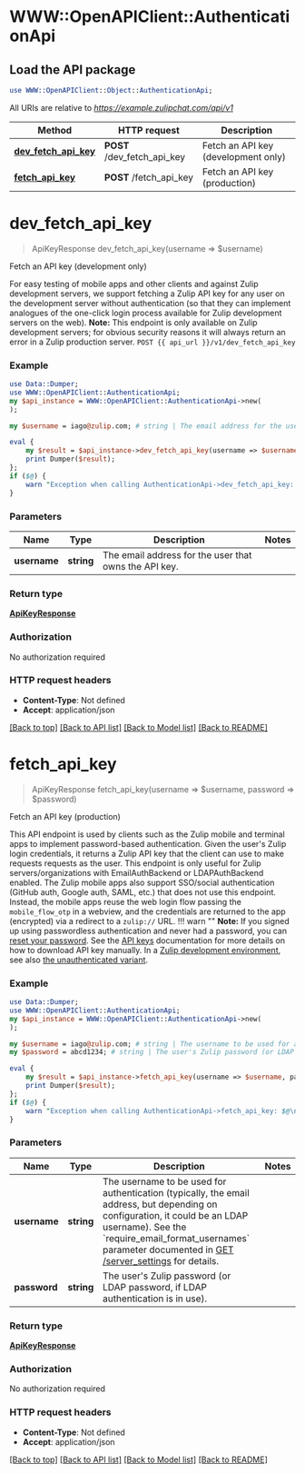 # WWW::OpenAPIClient::AuthenticationApi

## Load the API package
```perl
use WWW::OpenAPIClient::Object::AuthenticationApi;
```

All URIs are relative to *https://example.zulipchat.com/api/v1*

Method | HTTP request | Description
------------- | ------------- | -------------
[**dev_fetch_api_key**](AuthenticationApi.md#dev_fetch_api_key) | **POST** /dev_fetch_api_key | Fetch an API key (development only)
[**fetch_api_key**](AuthenticationApi.md#fetch_api_key) | **POST** /fetch_api_key | Fetch an API key (production)


# **dev_fetch_api_key**
> ApiKeyResponse dev_fetch_api_key(username => $username)

Fetch an API key (development only)

For easy testing of mobile apps and other clients and against Zulip development servers, we support fetching a Zulip API key for any user on the development server without authentication (so that they can implement analogues of the one-click login process available for Zulip development servers on the web).  **Note:** This endpoint is only available on Zulip development servers; for obvious security reasons it will always return an error in a Zulip production server.  `POST {{ api_url }}/v1/dev_fetch_api_key` 

### Example 
```perl
use Data::Dumper;
use WWW::OpenAPIClient::AuthenticationApi;
my $api_instance = WWW::OpenAPIClient::AuthenticationApi->new(
);

my $username = iago@zulip.com; # string | The email address for the user that owns the API key. 

eval { 
    my $result = $api_instance->dev_fetch_api_key(username => $username);
    print Dumper($result);
};
if ($@) {
    warn "Exception when calling AuthenticationApi->dev_fetch_api_key: $@\n";
}
```

### Parameters

Name | Type | Description  | Notes
------------- | ------------- | ------------- | -------------
 **username** | **string**| The email address for the user that owns the API key.  | 

### Return type

[**ApiKeyResponse**](ApiKeyResponse.md)

### Authorization

No authorization required

### HTTP request headers

 - **Content-Type**: Not defined
 - **Accept**: application/json

[[Back to top]](#) [[Back to API list]](../README.md#documentation-for-api-endpoints) [[Back to Model list]](../README.md#documentation-for-models) [[Back to README]](../README.md)

# **fetch_api_key**
> ApiKeyResponse fetch_api_key(username => $username, password => $password)

Fetch an API key (production)

This API endpoint is used by clients such as the Zulip mobile and terminal apps to implement password-based authentication.  Given the user's Zulip login credentials, it returns a Zulip API key that the client can use to make requests requests as the user.  This endpoint is only useful for Zulip servers/organizations with EmailAuthBackend or LDAPAuthBackend enabled.  The Zulip mobile apps also support SSO/social authentication (GitHub auth, Google auth, SAML, etc.) that does not use this endpoint.  Instead, the mobile apps reuse the web login flow passing the `mobile_flow_otp` in a webview, and the credentials are returned to the app (encrypted) via a redirect to a `zulip://` URL.  !!! warn \"\"     **Note:** If you signed up using passwordless authentication and     never had a password, you can [reset your password](/help/change-your-password).      See the [API keys](/api/api-keys) documentation for     more details on how to download API key manually.  In a [Zulip development environment](https://zulip.readthedocs.io/en/latest/development/overview.html), see also [the unauthenticated variant](/api/dev-fetch-api-key). 

### Example 
```perl
use Data::Dumper;
use WWW::OpenAPIClient::AuthenticationApi;
my $api_instance = WWW::OpenAPIClient::AuthenticationApi->new(
);

my $username = iago@zulip.com; # string | The username to be used for authentication (typically, the email address, but depending on configuration, it could be an LDAP username).  See the `require_email_format_usernames` parameter documented in [GET /server_settings](/api/get-server-settings) for details. 
my $password = abcd1234; # string | The user's Zulip password (or LDAP password, if LDAP authentication is in use). 

eval { 
    my $result = $api_instance->fetch_api_key(username => $username, password => $password);
    print Dumper($result);
};
if ($@) {
    warn "Exception when calling AuthenticationApi->fetch_api_key: $@\n";
}
```

### Parameters

Name | Type | Description  | Notes
------------- | ------------- | ------------- | -------------
 **username** | **string**| The username to be used for authentication (typically, the email address, but depending on configuration, it could be an LDAP username).  See the &#x60;require_email_format_usernames&#x60; parameter documented in [GET /server_settings](/api/get-server-settings) for details.  | 
 **password** | **string**| The user&#39;s Zulip password (or LDAP password, if LDAP authentication is in use).  | 

### Return type

[**ApiKeyResponse**](ApiKeyResponse.md)

### Authorization

No authorization required

### HTTP request headers

 - **Content-Type**: Not defined
 - **Accept**: application/json

[[Back to top]](#) [[Back to API list]](../README.md#documentation-for-api-endpoints) [[Back to Model list]](../README.md#documentation-for-models) [[Back to README]](../README.md)

